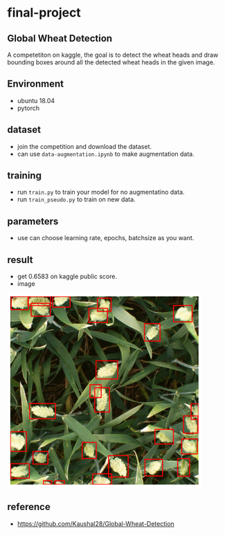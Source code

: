 # final-project

## Global Wheat Detection
A competetiton on kaggle, the goal is to detect the wheat heads and draw bounding boxes around all the detected wheat heads in the given image.

## Environment
- ubuntu 18.04
- pytorch

## dataset
- join the competition and download the dataset.
- can use `data-augmentation.ipynb` to make augmentation data.

## training
- run `train.py` to train your model for no augmentatino data.
- run `train_pseudo.py` to train on new data.

## parameters
- use can choose learning rate, epochs, batchsize as you want.

## result
- get 0.6583 on kaggle public score.
- image

 ![image](https://github.com/shenhsinyu/final-project/blob/main/image.png)

## reference
- https://github.com/Kaushal28/Global-Wheat-Detection
